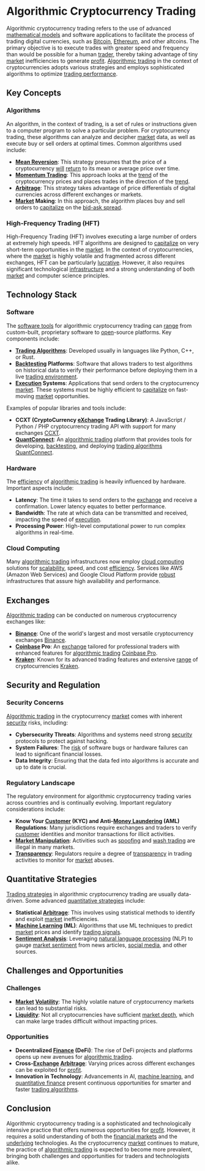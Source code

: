 # Algorithmic Cryptocurrency Trading

Algorithmic cryptocurrency trading refers to the use of advanced [mathematical models](../m/mathematical_models_in_trading.md) and software applications to facilitate the process of trading digital currencies, such as [Bitcoin](../b/bitcoin.md), [Ethereum](../e/ethereum_.md), and other altcoins. The primary objective is to execute trades with greater speed and frequency than would be possible for a human [trader](../t/trader.md), thereby taking advantage of tiny [market](../m/market.md) inefficiencies to generate [profit](../p/profit.md). [Algorithmic trading](../a/algorithmic_trading.md) in the context of cryptocurrencies adopts various strategies and employs sophisticated algorithms to optimize [trading performance](../t/trading_performance.md).

## Key Concepts

### Algorithms

An algorithm, in the context of trading, is a set of rules or instructions given to a computer program to solve a particular problem. For cryptocurrency trading, these algorithms can analyze and decipher [market](../m/market.md) data, as well as execute buy or sell orders at optimal times. Common algorithms used include:

- **[Mean Reversion](../m/mean_reversion.md)**: This strategy presumes that the price of a cryptocurrency [will](../w/will.md) [return](../r/return.md) to its mean or average price over time.
- **[Momentum Trading](../m/momentum_trading.md)**: This approach looks at the [trend](../t/trend.md) of the cryptocurrency prices and places trades in the direction of the [trend](../t/trend.md).
- **[Arbitrage](../a/arbitrage.md)**: This strategy takes advantage of price differentials of digital currencies across different exchanges or markets.
- **[Market](../m/market.md) Making**: In this approach, the algorithm places buy and sell orders to [capitalize](../c/capitalize.md) on the [bid-ask spread](../b/bid-ask_spread.md).

### High-Frequency Trading (HFT)

High-Frequency Trading (HFT) involves executing a large number of orders at extremely high speeds. HFT algorithms are designed to [capitalize](../c/capitalize.md) on very short-term opportunities in the [market](../m/market.md). In the context of cryptocurrencies, where the [market](../m/market.md) is highly volatile and fragmented across different exchanges, HFT can be particularly [lucrative](../l/lucrative.md). However, it also requires significant technological [infrastructure](../i/infrastructure.md) and a strong understanding of both [market](../m/market.md) and computer science principles.

## Technology Stack

### Software

The [software tools](../s/software_tools_for_trading.md) for algorithmic cryptocurrency trading can [range](../r/range.md) from custom-built, proprietary software to [open](../o/open.md)-source platforms. Key components include:

- **[Trading Algorithms](../t/trading_algorithms.md)**: Developed usually in languages like Python, C++, or Rust.
- **[Backtesting](../b/backtesting.md) Platforms**: Software that allows traders to test algorithms on historical data to verify their performance before deploying them in a live [trading environment](../t/trading_environment.md).
- **[Execution](../e/execution.md) Systems**: Applications that send orders to the cryptocurrency [market](../m/market.md). These systems must be highly efficient to [capitalize](../c/capitalize.md) on fast-moving [market](../m/market.md) opportunities.

Examples of popular libraries and tools include:

- **CCXT (CryptoCurrency [eXchange](../e/exchange.md) Trading Library)**: A JavaScript / Python / PHP cryptocurrency trading API with support for many exchanges [CCXT](https://github.com/ccxt/ccxt).
- **[QuantConnect](../q/quantconnect.md)**: An [algorithmic trading](../a/algorithmic_trading.md) platform that provides tools for developing, [backtesting](../b/backtesting.md), and deploying [trading algorithms](../t/trading_algorithms.md) [QuantConnect](https://www.quantconnect.com/).

### Hardware

The [efficiency](../e/efficiency.md) of [algorithmic trading](../a/algorithmic_trading.md) is heavily influenced by hardware. Important aspects include:

- **Latency**: The time it takes to send orders to the [exchange](../e/exchange.md) and receive a confirmation. Lower latency equates to better performance.
- **Bandwidth**: The rate at which data can be transmitted and received, impacting the speed of [execution](../e/execution.md).
- **Processing Power**: High-level computational power to run complex algorithms in real-time.

### Cloud Computing

Many [algorithmic trading](../a/algorithmic_trading.md) infrastructures now employ [cloud computing](../c/cloud_computing_in_trading.md) solutions for [scalability](../s/scalability.md), speed, and cost [efficiency](../e/efficiency.md). Services like AWS (Amazon Web Services) and Google Cloud Platform provide [robust](../r/robust.md) infrastructures that assure high availability and performance.

## Exchanges

[Algorithmic trading](../a/algorithmic_trading.md) can be conducted on numerous cryptocurrency exchanges like:

- **[Binance](../b/binance.md)**: One of the world's largest and most versatile cryptocurrency exchanges [Binance](https://www.binance.com/).
- **[Coinbase](../c/coinbase.md) Pro**: An [exchange](../e/exchange.md) tailored for professional traders with enhanced features for [algorithmic trading](../a/algorithmic_trading.md) [Coinbase Pro](https://pro.coinbase.com/).
- **[Kraken](../k/kraken.md)**: Known for its advanced trading features and extensive [range](../r/range.md) of cryptocurrencies [Kraken](https://www.kraken.com/).

## Security and Regulation

### Security Concerns

[Algorithmic trading](../a/algorithmic_trading.md) in the cryptocurrency [market](../m/market.md) comes with inherent [security](../s/security.md) risks, including:

- **Cybersecurity Threats**: Algorithms and systems need strong [security](../s/security.md) protocols to protect against hacking.
- **System Failures**: The [risk](../r/risk.md) of software bugs or hardware failures can lead to significant financial losses.
- **Data Integrity**: Ensuring that the data fed into algorithms is accurate and up to date is crucial.

### Regulatory Landscape

The regulatory environment for algorithmic cryptocurrency trading varies across countries and is continually evolving. Important regulatory considerations include:

- **Know Your [Customer](../c/customer.md) (KYC) and Anti-[Money Laundering](../m/money_laundering.md) (AML) Regulations**: Many jurisdictions require exchanges and traders to verify [customer](../c/customer.md) identities and monitor transactions for illicit activities.
- **[Market Manipulation](../m/market_manipulation.md)**: Activities such as [spoofing](../s/spoofing.md) and [wash trading](../w/wash_trading.md) are illegal in many markets.
- **[Transparency](../t/transparency.md)**: Regulators require a degree of [transparency](../t/transparency.md) in trading activities to monitor for [market](../m/market.md) abuses.

## Quantitative Strategies

[Trading strategies](../t/trading_strategies.md) in algorithmic cryptocurrency trading are usually data-driven. Some advanced [quantitative strategies](../q/quantitative_strategies_in_trading.md) include:

- **Statistical [Arbitrage](../a/arbitrage.md)**: This involves using statistical methods to identify and exploit [market](../m/market.md) inefficiencies.
- **[Machine Learning](../m/machine_learning.md) (ML)**: Algorithms that use ML techniques to predict [market](../m/market.md) prices and identify [trading signals](../t/trading_signals.md).
- **[Sentiment Analysis](../s/sentiment_analysis.md)**: Leveraging [natural language processing](../n/natural_language_processing_(nlp)_in_trading.md) (NLP) to gauge [market sentiment](../m/market_sentiment.md) from news articles, [social media](../s/social_media.md), and other sources.

## Challenges and Opportunities

### Challenges

- **[Market](../m/market.md) [Volatility](../v/volatility.md)**: The highly volatile nature of cryptocurrency markets can lead to substantial risks.
- **[Liquidity](../l/liquidity.md)**: Not all cryptocurrencies have sufficient [market depth](../m/market_depth.md), which can make large trades difficult without impacting prices.

### Opportunities

- **Decentralized [Finance](../f/finance.md) (DeFi)**: The rise of DeFi projects and platforms opens up new avenues for [algorithmic trading](../a/algorithmic_trading.md).
- **Cross-[Exchange](../e/exchange.md) [Arbitrage](../a/arbitrage.md)**: Varying prices across different exchanges can be exploited for [profit](../p/profit.md).
- **Innovation in Technology**: Advancements in AI, [machine learning](../m/machine_learning.md), and [quantitative finance](../q/quantitative_finance.md) present continuous opportunities for smarter and faster [trading algorithms](../t/trading_algorithms.md).

## Conclusion

Algorithmic cryptocurrency trading is a sophisticated and technologically intensive practice that offers numerous opportunities for [profit](../p/profit.md). However, it requires a solid understanding of both the [financial markets](../f/financial_market.md) and the [underlying](../u/underlying.md) technologies. As the cryptocurrency [market](../m/market.md) continues to mature, the practice of [algorithmic trading](../a/algorithmic_trading.md) is expected to become more prevalent, bringing both challenges and opportunities for traders and technologists alike.